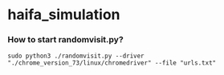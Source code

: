 # haifa_simulation

### How to start randomvisit.py?
```
sudo python3 ./randomvisit.py --driver "./chrome_version_73/linux/chromedriver" --file "urls.txt"
```

